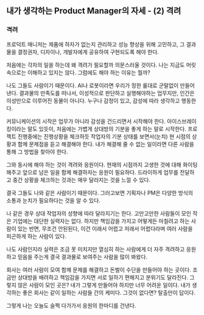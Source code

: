 ## 내가 생각하는 Product Manager의 자세 - (2) 격려


### 격려

프로덕트 매니저는 제품에 하자가 없는지 관리하고 성능 향상을 위해 고민하고, 그 결과물을 결정권자, 디자이나, 개발자에게 공유하여 구현되도록 해야 한다.

처음에는 각자의 일을 하는데 왜 격려가 필요할까 의문스러울 것이다. 나는 지금도 머릿속으로는 이해하고 있지는 않다. 그럼에도 해야 하는 이유는 뭘까? 

나도 그들도 사람이기 때문이다. AI나 로봇이라면 우리가 정한 룰대로 군말없이 만들어 낸다. 결과물의 만족도를 떠나서, 이성적으로 판단하고 실행해야하는 업무지만, 인간은 이성만으로 이루어진 동물이 아니다. 누구나 감정이 있고, 감성에 따라 생각하고 행동한다.

커뮤니케이션의 시작은 업무가 아니라 감성을 건드리면서 시작해야 한다. 아이스브레이킹이라는 말도 있듯이, 처음에는 가볍게 상대방의 기분을 좋게 하는 말로 시작한다. 프로젝트 진행중에는 진행상황을 체크하듯 작업자의 기분 상태를 보면서(눈치) 현 시점의 상황과 함께 문제점을 듣고 해결해야 한다. 내가 해결해 줄 수 없는 일이라면 다른 사람을 통해 그 방법을 찾아야 한다.

그와 동시에 해야 하는 것이 격려와 응원이다. 현재의 시점까지 고생한 것에 대해 화이팅해주고 앞으로 남은 일을 함께 해결하자는 응원이 필요하다. 드라이하게 업무를 전달하고 중간 상황을 체크하는 것과는 매우 달라지는 것을 느낄 수 있다. 

결국 그들도 나와 같은 사람이기 때문이다. 그러고보면 기획자나 PM은 다양한 방식의 소통과 눈치가 필요하다는 것을 알 수 있다. 

나 같은 경우 상대 작업자의 성향에 따라 달라지기는 한다. 고만고만한 사람들이 모인 작은 기업에는 대단한 실력자는 없다. 하지만 책임감을 가지고 어떻게든 마칠려고 하는 사람이 있는 반면, 무조건 안된된다, 이건 이래서 어렵고 저래서 어렵다라며 여러 사람을 피곤하게 하는 사람이 있다.

나도 사람인지라 실력은 조금 못 미치지만 열심히 하는 사람에게 더 자주 격려하고 응원하고 믿음을 주는게 결국 결과물로 보여주는 사람을 많이 봐왔다. 

회사는 여러 사람이 모여 함께 문제를 해결하고 돈벌이 수단을 만들어야 하는 곳이다. 조금만 상대방을 배려하고 책임감을 가지면 서로 일하기 편해지고 분위기도 달라진다. 그렇지 않은 사람이 모인 곳은? 내가 그렇게 만들어야 하지만 너무 어려운 일이다. 내가 생각하는 좋은 회사는 같이 일하는 사람들 간의 케미다. 그것이 없다면? 탈출만이 답이다.

그렇게 나는 오늘도 슬쩍 다가가서 응원의 한마디를 건낸다. 
